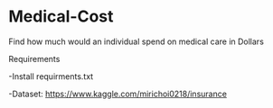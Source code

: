 # Medical-Cost

Find how much would an individual spend on medical care in Dollars 

Requirements

-Install requirments.txt

 -Dataset: https://www.kaggle.com/mirichoi0218/insurance
